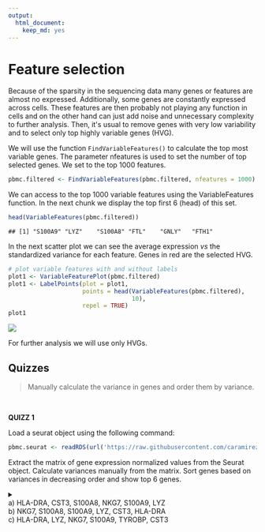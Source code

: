 ```yaml
---
output:
  html_document:
    keep_md: yes
---
```










# Feature selection


Because of the sparsity in the sequencing data many genes or features are almost no expressed.
Additionally, some genes are constantly expressed across cells. These features are then probably
not playing any function in cells and on the other hand can just add noise and unnecessary complexity
to further analysis. Then, it's usual to remove genes with very low variability and to select
only top highly variable genes (HVG).

We will use the function `FindVariableFeatures()` to calculate the top most variable genes.
The parameter nfeatures is used to set the number of top selected genes. We set to the top
1000 features.


```r
pbmc.filtered <- FindVariableFeatures(pbmc.filtered, nfeatures = 1000)
```


We can access to the top 1000 variable features using the VariableFeatures function. In the next
chunk we display the top first 6 (head) of this set. 



```r
head(VariableFeatures(pbmc.filtered))
```

```
## [1] "S100A9" "LYZ"    "S100A8" "FTL"    "GNLY"   "FTH1"
```


In the next scatter plot we can see the average expression *vs* the standardized variance for each feature.
Genes in red are the selected HVG.



```r
# plot variable features with and without labels
plot1 <- VariableFeaturePlot(pbmc.filtered)
plot1 <- LabelPoints(plot = plot1, 
                     points = head(VariableFeatures(pbmc.filtered),
                                   10), 
                     repel = TRUE)
plot1 
```

<img src="03-Feature_selection_files/figure-html/unnamed-chunk-3-1.png" style="display: block; margin: auto;" />

For further analysis we will use only HVGs. 

## Quizzes

> Manually calculate the variance in genes and order them
by variance.

<!-- Quizz 1-->
<br>

**QUIZZ 1**

Load a seurat object using the following command:


```r
pbmc.seurat <- readRDS(url('https://raw.githubusercontent.com/caramirezal/caramirezal.github.io/master/bookdown-minimal/data/pbmc_10X_250_cells.seu.rds'))
```

Extract the matrix of gene expression normalized values from the Seurat object.
Calculate variances manually from the matrix. Sort genes based on variances in 
decreasing order and show top 6 genes.

<details> 
<summary> <i<Find the top 6 genes with the highest variance in descending order</i>
<br>
a) HLA-DRA, CST3, S100A8, NKG7, S100A9, LYZ
<br>
b) NKG7, S100A8, S100A9, LYZ, CST3, HLA-DRA
<br>
c) HLA-DRA, LYZ, NKG7, S100A9, TYROBP, CST3 
</summary>
<br>
<b>Answer:</b>

<code>
pbmc.seurat<- NormalizeData(pbmc.seurat) %>%
                      ScaleData()

norm.exp <- pbmc.seurat@assays$RNA@scale.data

norm.exp <- GetAssayData(pbmc.seurat, slot = 'data')
</code>
## Calculation of the variance in genes
std.devs <- apply(norm.exp, 1, var)

## Showing the top 6 genes with highest variance
<code>head(sort(std.devs, decreasing = T))</code>

</details>


